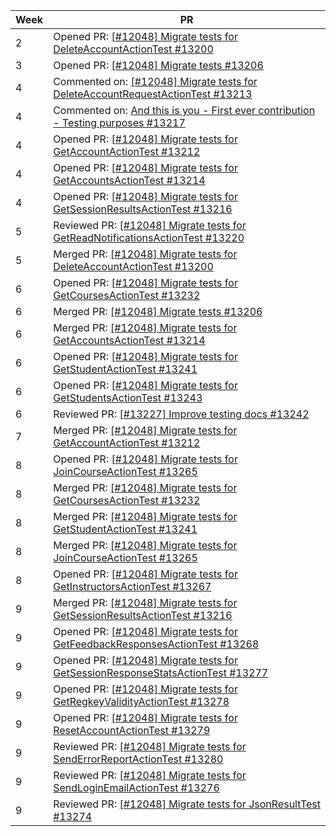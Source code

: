 | Week | PR                                                                                                                                     |
|------|----------------------------------------------------------------------------------------------------------------------------------------|
| 2    | Opened PR: [[#12048] Migrate tests for DeleteAccountActionTest #13200](https://github.com/TEAMMATES/teammates/pull/13200)              |
| 3    | Opened PR: [[#12048] Migrate tests #13206](https://github.com/TEAMMATES/teammates/pull/13206)                                          |
| 4    | Commented on: [[#12048] Migrate tests for DeleteAccountRequestActionTest #13213](https://github.com/TEAMMATES/teammates/pull/13213)    |
| 4    | Commented on: [And this is you - First ever contribution - Testing purposes #13217](https://github.com/TEAMMATES/teammates/pull/13217) |
| 4    | Opened PR: [[#12048] Migrate tests for GetAccountActionTest #13212](https://github.com/TEAMMATES/teammates/pull/13212)                 |
| 4    | Opened PR: [[#12048] Migrate tests for GetAccountsActionTest #13214](https://github.com/TEAMMATES/teammates/pull/13214)                |
| 4    | Opened PR: [[#12048] Migrate tests for GetSessionResultsActionTest #13216](https://github.com/TEAMMATES/teammates/pull/13216)          |
| 5    | Reviewed PR: [[#12048] Migrate tests for GetReadNotificationsActionTest #13220](https://github.com/TEAMMATES/teammates/pull/13220)     |
| 5    | Merged PR: [[#12048] Migrate tests for DeleteAccountActionTest #13200](https://github.com/TEAMMATES/teammates/pull/13200)              |
| 6    | Opened PR: [[#12048] Migrate tests for GetCoursesActionTest #13232](https://github.com/TEAMMATES/teammates/pull/13232)                 |
| 6    | Merged PR: [[#12048] Migrate tests #13206](https://github.com/TEAMMATES/teammates/pull/13206)                                          |
| 6    | Merged PR: [[#12048] Migrate tests for GetAccountsActionTest #13214](https://github.com/TEAMMATES/teammates/pull/13214)                |
| 6    | Opened PR: [[#12048] Migrate tests for GetStudentActionTest #13241](https://github.com/TEAMMATES/teammates/pull/13241)                 |
| 6    | Opened PR: [[#12048] Migrate tests for GetStudentsActionTest #13243](https://github.com/TEAMMATES/teammates/pull/13243)                |
| 6    | Reviewed PR: [[#13227] Improve testing docs #13242](https://github.com/TEAMMATES/teammates/pull/13242)                                 |
| 7    | Merged PR: [[#12048] Migrate tests for GetAccountActionTest #13212](https://github.com/TEAMMATES/teammates/pull/13212)                 |
| 8    | Opened PR: [[#12048] Migrate tests for JoinCourseActionTest #13265](https://github.com/TEAMMATES/teammates/pull/13265)                 |
| 8    | Merged PR: [[#12048] Migrate tests for GetCoursesActionTest #13232](https://github.com/TEAMMATES/teammates/pull/13232)                 |
| 8    | Merged PR: [[#12048] Migrate tests for GetStudentActionTest #13241](https://github.com/TEAMMATES/teammates/pull/13241)                 |
| 8    | Merged PR: [[#12048] Migrate tests for JoinCourseActionTest #13265](https://github.com/TEAMMATES/teammates/pull/13265)                 |
| 8    | Opened PR: [[#12048] Migrate tests for GetInstructorsActionTest #13267](https://github.com/TEAMMATES/teammates/pull/13267)             |
| 9    | Merged PR: [[#12048] Migrate tests for GetSessionResultsActionTest #13216](https://github.com/TEAMMATES/teammates/pull/13216)          |
| 9    | Opened PR: [[#12048] Migrate tests for GetFeedbackResponsesActionTest #13268](https://github.com/TEAMMATES/teammates/pull/13268)       |
| 9    | Opened PR: [[#12048] Migrate tests for GetSessionResponseStatsActionTest #13277](https://github.com/TEAMMATES/teammates/pull/13277)    |
| 9    | Opened PR: [[#12048] Migrate tests for GetRegkeyValidityActionTest #13278](https://github.com/TEAMMATES/teammates/pull/13278)          |
| 9    | Opened PR: [[#12048] Migrate tests for ResetAccountActionTest #13279](https://github.com/TEAMMATES/teammates/pull/13279)               | 
| 9    | Reviewed PR: [[#12048] Migrate tests for SendErrorReportActionTest #13280](https://github.com/TEAMMATES/teammates/pull/13280)          |
| 9    | Reviewed PR: [[#12048] Migrate tests for SendLoginEmailActionTest #13276](https://github.com/TEAMMATES/teammates/pull/13276)           |
| 9    | Reviewed PR: [[#12048] Migrate tests for JsonResultTest #13274](https://github.com/TEAMMATES/teammates/pull/13274)                     |